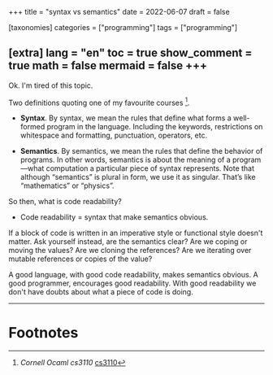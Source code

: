 +++
title = "syntax vs semantics"
date = 2022-06-07
draft = false
 

[taxonomies]
categories = ["programming"]
tags = ["programming"]

[extra]
lang = "en"
toc = true
show_comment = true
math = false
mermaid = false
+++
---

Ok. I'm tired of this topic.

Two definitions quoting one of my favourite courses [^1].

- **Syntax**. By syntax, we mean the rules that define what forms a well-formed program in the language. Including the keywords, restrictions on whitespace and formatting, punctuation, operators, etc. 

- **Semantics**. By semantics, we mean the rules that define the behavior of programs. In other words, semantics is about the meaning of a program—what computation a particular piece of syntax represents. Note that although “semantics” is plural in form, we use it as singular. That’s like “mathematics” or “physics”.

So then, what is code readability?

- Code readability = syntax that make semantics obvious.

If a block of code is written in an imperative style or functional style doesn't matter. Ask yourself instead, are the semantics clear? Are we coping or moving the values? Are we cloning the references? Are we iterating over mutable references or copies of the value?

A good language, with good code readability, makes semantics obvious. A good programmer, encourages good readability. With good readability we don't have doubts about what a piece of code is doing. 

<!-- more -->

---
# Footnotes

[^1]: *Cornell Ocaml cs3110* [cs3110](https://cs3110.github.io/textbook/chapters/basics/intro.html?highlight=syntax)